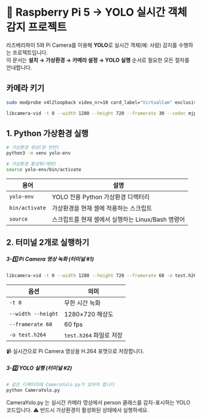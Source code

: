 # 🎯 Raspberry Pi 5 → YOLO 실시간 객체 감지 프로젝트

라즈베리파이 5와 Pi Camera를 이용해 **YOLO**로 실시간 객체(예: 사람) 감지를 수행하는 프로젝트입니다.  
이 문서는 **설치 → 가상환경 → 카메라 설정 → YOLO 실행** 순서로 필요한 모든 절차를 안내합니다.


## 카메라 키기
```bash
sudo modprobe v4l2loopback video_nr=10 card_label="VirtualCam" exclusive_caps=1

libcamera-vid -t 0 --width 1280 --height 720 --framerate 30 --codec mjpeg --output - | ffmpeg -f mjpeg -i - -vf format=yuv420p -f v4l2 /dev/video10
```

## 1. Python 가상환경 실행

```bash
# 가상환경 생성(한 번만)
python3 -m venv yolo-env

# 가상환경 활성화(매번)
source yolo-env/bin/activate
```

| 용어             | 설명                               |
| -------------- | -------------------------------- |
| `yolo-env`     | YOLO 전용 Python 가상환경 디렉터리         |
| `bin/activate` | 가상환경을 현재 셸에 적용하는 스크립트            |
| `source`       | 스크립트를 현재 셸에서 실행하는 Linux/Bash 명령어 |

## 2. 터미널 2개로 실행하기

##### 3-1️⃣ Pi Camera 영상 녹화 (터미널 #1)
```bash
libcamera-vid -t 0 --width 1280 --height 720 --framerate 60 -o test.h264
```

| 옵션                 | 의미                 |
| ------------------ | ------------------ |
| `-t 0`             | 무한 시간 녹화           |
| `--width --height` | 1280×720 해상도       |
| `--framerate 60`   | 60 fps             |
| `-o test.h264`     | `test.h264` 파일로 저장 |

📹 실시간으로 Pi Camera 영상을 H.264 포맷으로 저장합니다.

##### 3-2️⃣ YOLO 실행 (터미널 #2)

```bash
# 같은 디렉터리에 CameraYolo.py가 있어야 합니다
python CameraYolo.py
```

CameraYolo.py 는 실시간 카메라 영상에서 person 클래스를 감지-표시하는 YOLO 코드입니다.
⚠️ 반드시 가상환경이 활성화된 상태에서 실행하세요.
